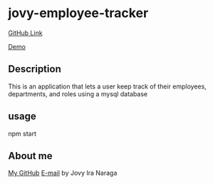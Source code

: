 # jovy-employee-tracker

[GitHub Link](https://github.com/Jlnaraga/jovy-employee-tracker.git)

[Demo](https://drive.google.com/file/d/157oOiT5Z45eD6Hw8P6elQJG7nE94PdAI/view?usp=sharing)


## Description
 This is an application that lets a user keep track of their employees, departments, and roles using a mysql database


## usage
npm start

## About me
[My GitHub](https://github.com/Jlnaraga)
[E-mail](ira_bonching@yahoo.com)
by Jovy Ira Naraga



